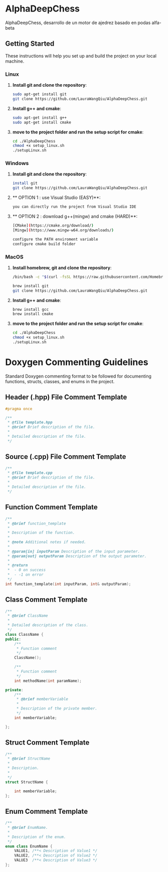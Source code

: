 # AlphaDeepChess
AlphaDeepChess, desarrollo de un motor de ajedrez basado en podas alfa-beta

## Getting Started

These instructions will help you set up and build the project on your local machine.

### Linux

1. **Install git and clone the repository**:

    ```bash
    sudo apt-get install git
    git clone https://github.com/LauraWangQiu/AlphaDeepChess.git
    ```

2. **Install g++ and cmake**:

    ```bash
    sudo apt-get install g++
    sudo apt-get install cmake
    ```

3. **move to the project folder and run the setup script for cmake**:

    ```bash
    cd ./AlphaDeepChess
    chmod +x setup_linux.sh
    ./setupLinux.sh
    ```

### Windows

1. **Install git and clone the repository**:

    ```bash
    install git
    git clone https://github.com/LauraWangQiu/AlphaDeepChess.git
    ```

2. ** OPTION 1 : use Visual Studio (EASY)**:

    ```bash
    you can directly run the project from Visual Studio IDE
    ```

3. ** OPTION 2 : download g++(mingw) and cmake (HARD)**:

    ```bash
    [CMake](https://cmake.org/download/)
    [Mingw](https://www.mingw-w64.org/downloads/)

    configure the PATH enviroment variable
    configure cmake build folder
    ```

### MacOS

1. **Install homebrew, git and clone the repository**:

    ```bash
    /bin/bash -c "$(curl -fsSL https://raw.githubusercontent.com/Homebrew/install/HEAD/install.sh)"

    brew install git
    git clone https://github.com/LauraWangQiu/AlphaDeepChess.git
    ```

2. **Install g++ and cmake**:

    ```bash
    brew install gcc
    brew install cmake
    ```

3. **move to the project folder and run the setup script for cmake**:

    ```bash
    cd ./AlphaDeepChess
    chmod +x setup_linux.sh
    ./setupLinux.sh
    ```

# Doxygen Commenting Guidelines

Standard Doxygen commenting format to be followed for documenting functions, structs, classes, and enums in the project.

## Header (.hpp) File Comment Template


```cpp
#pragma once

/**
 * @file template.hpp
 * @brief Brief description of the file.
 *
 * Detailed description of the file.
 */
```
## Source (.cpp) File Comment Template


```cpp
/**
 * @file template.cpp
 * @brief Brief description of the file.
 *
 * Detailed description of the file.
 */
```

## Function Comment Template

```cpp
/**
 * @brief function_template
 *
 * Description of the function.
 *  
 * @note Additional notes if needed.
 * 
 * @param[in] inputParam Description of the input parameter.
 * @param[out] outputParam Description of the output parameter.
 *
 * @return
 *  - 0 on success
 *  - -1 on error
 */
int function_template(int inputParam, int& outputParam);
```

## Class Comment Template

```cpp
/**
 * @brief ClassName
 *
 * Detailed description of the class.
 */
class ClassName {
public:
    /**
     * Function comment
     */
    ClassName();

    /**
     * Function comment
     */
    int methodName(int paramName);

private:
    /**
     * @brief memberVariable
     * 
     * Description of the private member.
     */
    int memberVariable;

};
```

## Struct Comment Template

```cpp
/**
 * @brief StructName
 *
 * Description.
 * 
 */
struct StructName {

    int memberVariable;
};
```

## Enum Comment Template

```cpp
/**
 * @brief EnumName.
 *
 * Description of the enum.
 */
enum class EnumName {
    VALUE1, /**< Description of Value1 */
    VALUE2, /**< Description of Value2 */
    VALUE3  /**< Description of Value3 */
};
```